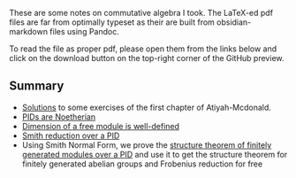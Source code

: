 These are some notes on commutative algebra I took. The LaTeX-ed pdf files are far from optimally typeset as their are built from obsidian-markdown files using Pandoc.

To read the file as proper pdf, please open them from the links below and click on the download button on the top-right corner of the GitHub preview.

 
## Summary

- [Solutions](https://github.com/Shika-B/Commutative-Algebra-Notes/blob/main/Atiyah-McDonald%20Exercices%20(Chapter%201).pdf) to some exercises of the first chapter of Atiyah-Mcdonald.
- [PIDs are Noetherian](https://github.com/Shika-B/Commutative-Algebra-Notes/blob/main/PIDs%20are%20Noetherian.pdf)
- [Dimension of a free module is well-defined](https://github.com/Shika-B/Commutative-Algebra-Notes/blob/main/Dimension%20of%20a%20free%20module.pdf)
- [Smith reduction over a PID](https://github.com/Shika-B/Commutative-Algebra-Notes/blob/main/Smith%20reduction%20over%20a%20PID.pdf)
- Using Smith Normal Form, we prove the [structure theorem of finitely generated modules over a PID](https://github.com/Shika-B/Commutative-Algebra-Notes/blob/main/Structure%20theorem%20of%20finitely%20generated%20modules%20over%20a%20PID.pdf) and use it to get the structure theorem for finitely generated abelian groups and Frobenius reduction for free

